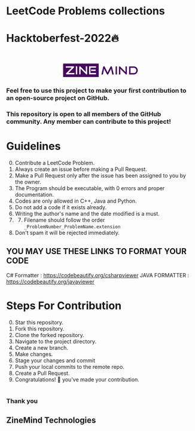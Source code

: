 # LeetCode Problems collections
# Hacktoberfest-2022🔥

<br>
<p align="center">
  <img src="images/logo.png">
</p>

### Feel free to use this project to make your first contribution to an open-source project on GitHub.

### This repository is open to all members of the GitHub community. Any member can contribute to this project!

# Guidelines
0. Contribute a LeetCode Problem. 
1. Always create an issue before making a Pull Request. 
2. Make a Pull Request only after the issue has been assigned to you by the owner.
3. The Program should be executable, with 0 errors and proper documentation.
4. Codes are only allowed in C++, Java and Python. 
5. Do not add a code if it exists already.
6. Writing the author's name and the date modified is a must.
7. 7. Filename should follow the order
       ````_ProblemNumber_ProblemName.extension````
8. Don't spam it will be rejected immediately.

## **YOU MAY USE THESE LINKS TO FORMAT YOUR CODE**

C# Formatter : https://codebeautify.org/csharpviewer
JAVA FORMATTER   :  https://codebeautify.org/javaviewer

# Steps For Contribution

0. Star this repository.
1. Fork this repository.
2. Clone the forked repository.
3. Navigate to the project directory.
4. Create a new branch.
5. Make changes.
6. Stage your changes and commit
7. Push your local commits to the remote repo.
8. Create a Pull Request.
9. Congratulations! 🎉 you've made your contribution.


#
#
#
### Thank you
## ZineMind Technologies
